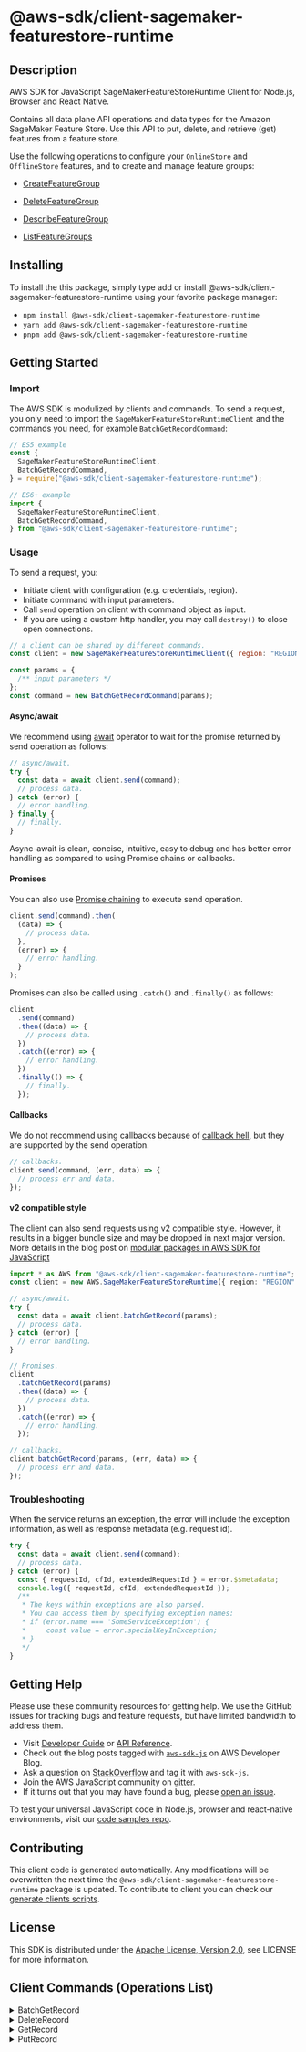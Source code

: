<!-- generated file, do not edit directly -->

# @aws-sdk/client-sagemaker-featurestore-runtime

## Description

AWS SDK for JavaScript SageMakerFeatureStoreRuntime Client for Node.js, Browser and React Native.

<p>Contains all data plane API operations and data types for the Amazon SageMaker Feature
Store. Use this API to put, delete, and retrieve (get) features from a feature
store.</p>
<p>Use the following operations to configure your <code>OnlineStore</code> and
<code>OfflineStore</code> features, and to create and manage feature groups:</p>
<ul>
<li>
<p>
<a href="https://docs.aws.amazon.com/sagemaker/latest/APIReference/API_CreateFeatureGroup.html">CreateFeatureGroup</a>
</p>
</li>
<li>
<p>
<a href="https://docs.aws.amazon.com/sagemaker/latest/APIReference/API_DeleteFeatureGroup.html">DeleteFeatureGroup</a>
</p>
</li>
<li>
<p>
<a href="https://docs.aws.amazon.com/sagemaker/latest/APIReference/API_DescribeFeatureGroup.html">DescribeFeatureGroup</a>
</p>
</li>
<li>
<p>
<a href="https://docs.aws.amazon.com/sagemaker/latest/APIReference/API_ListFeatureGroups.html">ListFeatureGroups</a>
</p>
</li>
</ul>

## Installing

To install the this package, simply type add or install @aws-sdk/client-sagemaker-featurestore-runtime
using your favorite package manager:

- `npm install @aws-sdk/client-sagemaker-featurestore-runtime`
- `yarn add @aws-sdk/client-sagemaker-featurestore-runtime`
- `pnpm add @aws-sdk/client-sagemaker-featurestore-runtime`

## Getting Started

### Import

The AWS SDK is modulized by clients and commands.
To send a request, you only need to import the `SageMakerFeatureStoreRuntimeClient` and
the commands you need, for example `BatchGetRecordCommand`:

```js
// ES5 example
const {
  SageMakerFeatureStoreRuntimeClient,
  BatchGetRecordCommand,
} = require("@aws-sdk/client-sagemaker-featurestore-runtime");
```

```ts
// ES6+ example
import {
  SageMakerFeatureStoreRuntimeClient,
  BatchGetRecordCommand,
} from "@aws-sdk/client-sagemaker-featurestore-runtime";
```

### Usage

To send a request, you:

- Initiate client with configuration (e.g. credentials, region).
- Initiate command with input parameters.
- Call `send` operation on client with command object as input.
- If you are using a custom http handler, you may call `destroy()` to close open connections.

```js
// a client can be shared by different commands.
const client = new SageMakerFeatureStoreRuntimeClient({ region: "REGION" });

const params = {
  /** input parameters */
};
const command = new BatchGetRecordCommand(params);
```

#### Async/await

We recommend using [await](https://developer.mozilla.org/en-US/docs/Web/JavaScript/Reference/Operators/await)
operator to wait for the promise returned by send operation as follows:

```js
// async/await.
try {
  const data = await client.send(command);
  // process data.
} catch (error) {
  // error handling.
} finally {
  // finally.
}
```

Async-await is clean, concise, intuitive, easy to debug and has better error handling
as compared to using Promise chains or callbacks.

#### Promises

You can also use [Promise chaining](https://developer.mozilla.org/en-US/docs/Web/JavaScript/Guide/Using_promises#chaining)
to execute send operation.

```js
client.send(command).then(
  (data) => {
    // process data.
  },
  (error) => {
    // error handling.
  }
);
```

Promises can also be called using `.catch()` and `.finally()` as follows:

```js
client
  .send(command)
  .then((data) => {
    // process data.
  })
  .catch((error) => {
    // error handling.
  })
  .finally(() => {
    // finally.
  });
```

#### Callbacks

We do not recommend using callbacks because of [callback hell](http://callbackhell.com/),
but they are supported by the send operation.

```js
// callbacks.
client.send(command, (err, data) => {
  // process err and data.
});
```

#### v2 compatible style

The client can also send requests using v2 compatible style.
However, it results in a bigger bundle size and may be dropped in next major version. More details in the blog post
on [modular packages in AWS SDK for JavaScript](https://aws.amazon.com/blogs/developer/modular-packages-in-aws-sdk-for-javascript/)

```ts
import * as AWS from "@aws-sdk/client-sagemaker-featurestore-runtime";
const client = new AWS.SageMakerFeatureStoreRuntime({ region: "REGION" });

// async/await.
try {
  const data = await client.batchGetRecord(params);
  // process data.
} catch (error) {
  // error handling.
}

// Promises.
client
  .batchGetRecord(params)
  .then((data) => {
    // process data.
  })
  .catch((error) => {
    // error handling.
  });

// callbacks.
client.batchGetRecord(params, (err, data) => {
  // process err and data.
});
```

### Troubleshooting

When the service returns an exception, the error will include the exception information,
as well as response metadata (e.g. request id).

```js
try {
  const data = await client.send(command);
  // process data.
} catch (error) {
  const { requestId, cfId, extendedRequestId } = error.$$metadata;
  console.log({ requestId, cfId, extendedRequestId });
  /**
   * The keys within exceptions are also parsed.
   * You can access them by specifying exception names:
   * if (error.name === 'SomeServiceException') {
   *     const value = error.specialKeyInException;
   * }
   */
}
```

## Getting Help

Please use these community resources for getting help.
We use the GitHub issues for tracking bugs and feature requests, but have limited bandwidth to address them.

- Visit [Developer Guide](https://docs.aws.amazon.com/sdk-for-javascript/v3/developer-guide/welcome.html)
  or [API Reference](https://docs.aws.amazon.com/AWSJavaScriptSDK/v3/latest/index.html).
- Check out the blog posts tagged with [`aws-sdk-js`](https://aws.amazon.com/blogs/developer/tag/aws-sdk-js/)
  on AWS Developer Blog.
- Ask a question on [StackOverflow](https://stackoverflow.com/questions/tagged/aws-sdk-js) and tag it with `aws-sdk-js`.
- Join the AWS JavaScript community on [gitter](https://gitter.im/aws/aws-sdk-js-v3).
- If it turns out that you may have found a bug, please [open an issue](https://github.com/aws/aws-sdk-js-v3/issues/new/choose).

To test your universal JavaScript code in Node.js, browser and react-native environments,
visit our [code samples repo](https://github.com/aws-samples/aws-sdk-js-tests).

## Contributing

This client code is generated automatically. Any modifications will be overwritten the next time the `@aws-sdk/client-sagemaker-featurestore-runtime` package is updated.
To contribute to client you can check our [generate clients scripts](https://github.com/aws/aws-sdk-js-v3/tree/main/scripts/generate-clients).

## License

This SDK is distributed under the
[Apache License, Version 2.0](http://www.apache.org/licenses/LICENSE-2.0),
see LICENSE for more information.

## Client Commands (Operations List)

<details>
<summary>
BatchGetRecord
</summary>

[Command API Reference](https://docs.aws.amazon.com/AWSJavaScriptSDK/v3/latest/clients/client-sagemaker-featurestore-runtime/classes/batchgetrecordcommand.html) / [Input](https://docs.aws.amazon.com/AWSJavaScriptSDK/v3/latest/clients/client-sagemaker-featurestore-runtime/interfaces/batchgetrecordcommandinput.html) / [Output](https://docs.aws.amazon.com/AWSJavaScriptSDK/v3/latest/clients/client-sagemaker-featurestore-runtime/interfaces/batchgetrecordcommandoutput.html)

</details>
<details>
<summary>
DeleteRecord
</summary>

[Command API Reference](https://docs.aws.amazon.com/AWSJavaScriptSDK/v3/latest/clients/client-sagemaker-featurestore-runtime/classes/deleterecordcommand.html) / [Input](https://docs.aws.amazon.com/AWSJavaScriptSDK/v3/latest/clients/client-sagemaker-featurestore-runtime/interfaces/deleterecordcommandinput.html) / [Output](https://docs.aws.amazon.com/AWSJavaScriptSDK/v3/latest/clients/client-sagemaker-featurestore-runtime/interfaces/deleterecordcommandoutput.html)

</details>
<details>
<summary>
GetRecord
</summary>

[Command API Reference](https://docs.aws.amazon.com/AWSJavaScriptSDK/v3/latest/clients/client-sagemaker-featurestore-runtime/classes/getrecordcommand.html) / [Input](https://docs.aws.amazon.com/AWSJavaScriptSDK/v3/latest/clients/client-sagemaker-featurestore-runtime/interfaces/getrecordcommandinput.html) / [Output](https://docs.aws.amazon.com/AWSJavaScriptSDK/v3/latest/clients/client-sagemaker-featurestore-runtime/interfaces/getrecordcommandoutput.html)

</details>
<details>
<summary>
PutRecord
</summary>

[Command API Reference](https://docs.aws.amazon.com/AWSJavaScriptSDK/v3/latest/clients/client-sagemaker-featurestore-runtime/classes/putrecordcommand.html) / [Input](https://docs.aws.amazon.com/AWSJavaScriptSDK/v3/latest/clients/client-sagemaker-featurestore-runtime/interfaces/putrecordcommandinput.html) / [Output](https://docs.aws.amazon.com/AWSJavaScriptSDK/v3/latest/clients/client-sagemaker-featurestore-runtime/interfaces/putrecordcommandoutput.html)

</details>
